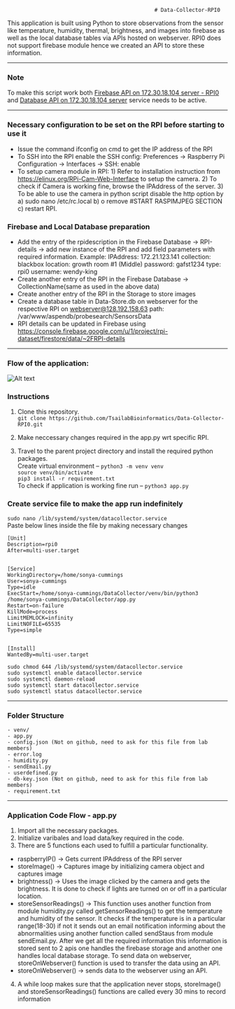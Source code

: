                                                    # Data-Collector-RPI0
                                                            
This application is built using Python to store observations from the sensor like temperature, humidity, thermal, brightness, and images into firebase as well as the local database tables via APIs hosted on webserver. RPI0 does not support firebase module hence we created an API to store these information.

---
### Note

To make this script work both [Firebase API on 172.30.18.104 server - RPI0](https://github.com/TsailabBioinformatics/RPI0-API) and [Database API on 172.30.18.104 server](https://github.com/TsailabBioinformatics/SensorsData) service needs to be active.

---

### Necessary configuration to be set on the RPI before starting to use it
- Issue the command ifconfig on cmd to get the IP address of the RPI
- To SSH into the RPI enable the SSH config: Preferences -> Raspberry Pi Configuration -> Interfaces -> SSH: enable
- To setup camera module in RPI: 1) Refer to installation instruction from https://elinux.org/RPi-Cam-Web-Interface to setup the camera. 2) To check if Camera is working fine, browse the IPAddress of the server. 3) To be able to use the camera in python script disable the http option by a) sudo nano /etc/rc.local b) o	remove #START RASPIMJPEG SECTION c) restart RPI.

### Firebase and Local Database preparation
- Add the entry of the rpidescription in the Firebase Database -> RPI-details -> add new instance of the RPI and add field parameters with required information. Example: IPAddress: 172.21.123.141
         collection: blackbox
         location: growth room #1 (Middle)
         password: gafst1234
         type: rpi0
         username: wendy-king
- Create another entry of the RPI in the Firebase Database -> CollectionName(same as used in the above data)
- Create another entry of the RPI in the Storage to store images
- Create a database table in Data-Store.db on webserver for the respective RPI on webserver@128.192.158.63 path: /var/www/aspendb/probesearch/SensorsData
- RPI details can be updated in Firebase using https://console.firebase.google.com/u/1/project/rpi-dataset/firestore/data/~2FRPI-details

---

### Flow of the application:
<img src="https://github.com/TsailabBioinformatics/Data-Collector-RPI0/blob/main/RPI0Flow.jpg" alt="Alt text" title="Optional title">

### Instructions
1. Clone this repository. \
`git clone https://github.com/TsailabBioinformatics/Data-Collector-RPI0.git`

2. Make neccessary changes required in the app.py wrt specific RPI. 

3. Travel to the parent project directory and install the required python packages. \
Create virtual environment – `python3 -m venv venv` \
`source venv/bin/activate` \
`pip3 install -r requirement.txt` \
To check if application is working fine run – `python3 app.py` 

### Create service file to make the app run indefinitely
`sudo nano /lib/systemd/system/datacollector.service` \
Paste below lines inside the file by making necessary changes 


	[Unit] 
	Description=rpi0 
	After=multi-user.target 


	[Service] 
	WorkingDirectory=/home/sonya-cummings 
	User=sonya-cummings 
	Type=idle 
	ExecStart=/home/sonya-cummings/DataCollector/venv/bin/python3 /home/sonya-cummings/DataCollector/app.py 
	Restart=on-failure 
	KillMode=process 
	LimitMEMLOCK=infinity 
	LimitNOFILE=65535 
	Type=simple 


	[Install] 
	WantedBy=multi-user.target 

`sudo chmod 644 /lib/systemd/system/datacollector.service` \
`sudo systemctl enable datacollector.service` \
`sudo systemctl daemon-reload` \
`sudo systemctl start datacollector.service` \
`sudo systemctl status datacollector.service` 

---
### Folder Structure
	- venv/
	- app.py
	- config.json (Not on github, need to ask for this file from lab members)
	- error.log
	- humidity.py
	- sendEmail.py
	- userdefined.py
	- db-key.json (Not on github, need to ask for this file from lab members)
	- requirement.txt
	
---
### Application Code Flow - app.py
1. Import all the necessary packages.
2. Initialize varibales and load data/key required in the code.
3. There are 5 functions each used to fulfill a particular functionality.
  - raspberryIP() -> Gets current IPAddress of the RPI server
  - storeImage() -> Captures image by initializing camera object and captures image
  - brightness() -> Uses the image clicked by the camera and gets the brightness. It is done to check if lights are turned on or off in a particular location.
  - storeSensorReadings() -> This function uses another function from module humidity.py called getSensorReadings() to get the temperature and humidity of the           sensor. It checks if the temperature is in a particular range(18-30) if not it sends out an email notification informing about the abnormalities using another function called sendStaus from module sendEmail.py. After we get all the required information this information is stored sent to 2 apis one handles the firebase storage and another one handles local database storage. To send data on webserver, storeOnWebserver() function is used to transfer the data using an API.
  - storeOnWebserver() -> sends data to the webserver using an API.
4. A while loop makes sure that the application never stops, storeImage() and storeSensorReadings() functions are called every 30 mins to record information
